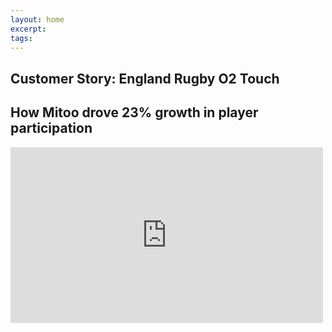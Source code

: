 ```yaml
---
layout: home
excerpt:
tags:
---
```


<section class="page-section">
  <div class="row">
    <div class="block block--10 block--centered">
      <div class="headline">
        <h1 class="headline__title">Customer Story: England Rugby O2 Touch</h1>
        <h2 class="headline__subtitle">How Mitoo drove 23% growth in player participation</h2>
      </div>
    </div>
  </div>
  <div class="row">
    <div class="block block--10 block--centered">
      <iframe src="https://player.vimeo.com/video/130504680" class="video" width="500" height="281" frameborder="0" webkitallowfullscreen mozallowfullscreen allowfullscreen></iframe>
    </div>
  </div>
</section>